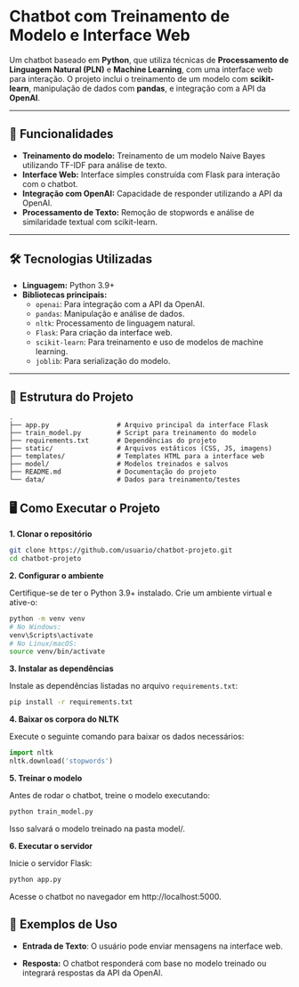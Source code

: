 # Chatbot com Treinamento de Modelo e Interface Web

Um chatbot baseado em **Python**, que utiliza técnicas de **Processamento de Linguagem Natural (PLN)** e **Machine Learning**, com uma interface web para interação. O projeto inclui o treinamento de um modelo com **scikit-learn**, manipulação de dados com **pandas**, e integração com a API da **OpenAI**.

---

## 🚀 Funcionalidades

- **Treinamento do modelo:** Treinamento de um modelo Naive Bayes utilizando TF-IDF para análise de texto.
- **Interface Web:** Interface simples construída com Flask para interação com o chatbot.
- **Integração com OpenAI:** Capacidade de responder utilizando a API da OpenAI.
- **Processamento de Texto:** Remoção de stopwords e análise de similaridade textual com scikit-learn.

---

## 🛠️ Tecnologias Utilizadas

- **Linguagem:** Python 3.9+
- **Bibliotecas principais:**
  - `openai`: Para integração com a API da OpenAI.
  - `pandas`: Manipulação e análise de dados.
  - `nltk`: Processamento de linguagem natural.
  - `Flask`: Para criação da interface web.
  - `scikit-learn`: Para treinamento e uso de modelos de machine learning.
  - `joblib`: Para serialização do modelo.

---

## 📂 Estrutura do Projeto

```plaintext
.
├── app.py                 # Arquivo principal da interface Flask
├── train_model.py         # Script para treinamento do modelo
├── requirements.txt       # Dependências do projeto
├── static/                # Arquivos estáticos (CSS, JS, imagens)
├── templates/             # Templates HTML para a interface web
├── model/                 # Modelos treinados e salvos
├── README.md              # Documentação do projeto
└── data/                  # Dados para treinamento/testes
```

## 🖥️ Como Executar o Projeto

**1. Clonar o repositório**

```bash
git clone https://github.com/usuario/chatbot-projeto.git
cd chatbot-projeto
```

**2. Configurar o ambiente**

Certifique-se de ter o Python 3.9+ instalado. Crie um ambiente virtual e ative-o:

```bash
python -m venv venv
# No Windows:
venv\Scripts\activate
# No Linux/macOS:
source venv/bin/activate
```

**3. Instalar as dependências**

Instale as dependências listadas no arquivo `requirements.txt`:

```bash
pip install -r requirements.txt
```

**4. Baixar os corpora do NLTK**

Execute o seguinte comando para baixar os dados necessários:

```python
import nltk
nltk.download('stopwords')
``` 

**5. Treinar o modelo**

Antes de rodar o chatbot, treine o modelo executando:

```python
python train_model.py
```

Isso salvará o modelo treinado na pasta model/.

**6. Executar o servidor**

Inicie o servidor Flask:

```python
python app.py
```

Acesse o chatbot no navegador em http://localhost:5000.

## 🧪 Exemplos de Uso

- **Entrada de Texto**: O usuário pode enviar mensagens na interface web.

- **Resposta:** O chatbot responderá com base no modelo treinado ou integrará respostas da API da OpenAI.